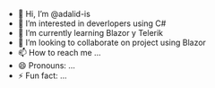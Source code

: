 - 👋 Hi, I’m @adalid-is
- 👀 I’m interested in deverlopers using C#
- 🌱 I’m currently learning Blazor y Telerik
- 💞️ I’m looking to collaborate on project using Blazor
- 📫 How to reach me ...
- 😄 Pronouns: ...
- ⚡ Fun fact: ...

<!---
adalid-is/adalid-is is a ✨ special ✨ repository because its `README.md` (this file) appears on your GitHub profile.
You can click the Preview link to take a look at your changes.
--->
